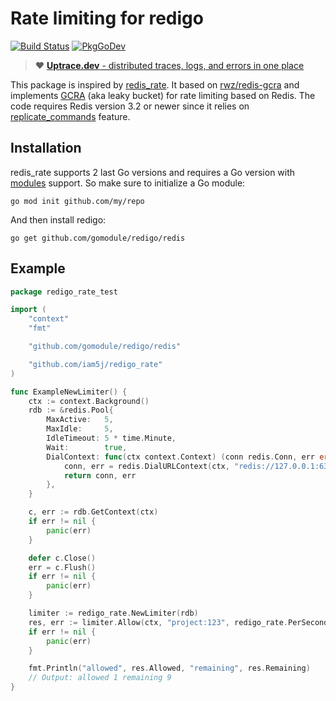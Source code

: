# Rate limiting for redigo

[![Build Status](https://travis-ci.org/iam5j/redigo_rate.svg?branch=master)](https://travis-ci.org/iam5j/redigo_rate)
[![PkgGoDev](https://pkg.go.dev/badge/github.com/gomodule/redigo/redis)](https://pkg.go.dev/github.com/iam5j/redigo_rate)

> :heart: [**Uptrace.dev** - distributed traces, logs, and errors in one place](https://uptrace.dev)

This package is inspired by [redis_rate](https://github.com/go-redis/redis_rate).
It based on [rwz/redis-gcra](https://github.com/rwz/redis-gcra) and implements
[GCRA](https://en.wikipedia.org/wiki/Generic_cell_rate_algorithm) (aka leaky bucket) for rate
limiting based on Redis. The code requires Redis version 3.2 or newer since it relies on
[replicate_commands](https://redis.io/commands/eval#replicating-commands-instead-of-scripts)
feature.

## Installation

redis_rate supports 2 last Go versions and requires a Go version with
[modules](https://github.com/golang/go/wiki/Modules) support. So make sure to initialize a Go
module:

```shell
go mod init github.com/my/repo
```

And then install redigo:

```shell
go get github.com/gomodule/redigo/redis
```

## Example

```go
package redigo_rate_test

import (
	"context"
	"fmt"

	"github.com/gomodule/redigo/redis"

	"github.com/iam5j/redigo_rate"
)

func ExampleNewLimiter() {
	ctx := context.Background()
	rdb := &redis.Pool{
		MaxActive:   5,
		MaxIdle:     5,
		IdleTimeout: 5 * time.Minute,
		Wait:        true,
		DialContext: func(ctx context.Context) (conn redis.Conn, err error) {
			conn, err = redis.DialURLContext(ctx, "redis://127.0.0.1:6379")
			return conn, err
		},
	}

	c, err := rdb.GetContext(ctx)
	if err != nil {
		panic(err)
	}

	defer c.Close()
	err = c.Flush()
	if err != nil {
		panic(err)
	}

	limiter := redigo_rate.NewLimiter(rdb)
	res, err := limiter.Allow(ctx, "project:123", redigo_rate.PerSecond(10))
	if err != nil {
		panic(err)
	}

	fmt.Println("allowed", res.Allowed, "remaining", res.Remaining)
	// Output: allowed 1 remaining 9
}
```
